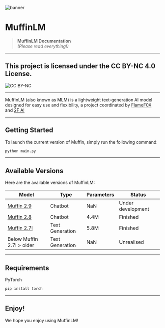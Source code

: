 ![banner](https://ollama.com/assets/FlameF0X/muffin2.9-2b/94d9492d-8b5c-494c-948b-6b391bc10b9a " ")

# MuffinLM

> **MuffinLM Documentation**  
> *(Please read everything!)*

---

## **This project is licensed under the CC BY-NC 4.0 License.**
![CC BY-NC]( https://mirrors.creativecommons.org/presskit/buttons/88x31/svg/by-nc.svg " ")

---

MuffinLM (also known as MLM) is a lightweight text-generation AI model designed for easy use and flexibility, a project coordinated by [FlameF0X](https://github.com/FlameF0X/) and [2F AI](https://github.com/2F-AI)

---

## Getting Started

To launch the current version of Muffin, simply run the following command:

```bash
python main.py
```

---

## Available Versions

Here are the available versions of MuffinLM:

|                                      **Model**                                   |    **Type**     | **Parameters** |     **Status**    |
|----------------------------------------------------------------------------------|-----------------|----------------|-------------------|
|       [Muffin 2.9](https://github.com/2F-AI/MuffinLM-Beta/tree/muffin-2.9)       |     Chatbot     |       NaN      | Under development |
|       [Muffin 2.8](https://github.com/2F-AI/MuffinLM-Beta/tree/muffin-2.8)       |     Chatbot     |      4.4M      |      Finished     |
|       [Muffin 2.7l](https://github.com/2F-AI/MuffinLM-Beta/tree/muffin-2.7)      | Text Generation |      5.8M      |      Finished     |
|                                Below Muffin 2.7l > older                         | Text Generation |       NaN      |     Unrealised    |
---

## Requirements

PyTorch 

```bash
pip install torch
```

---

## Enjoy!

We hope you enjoy using MuffinLM!
